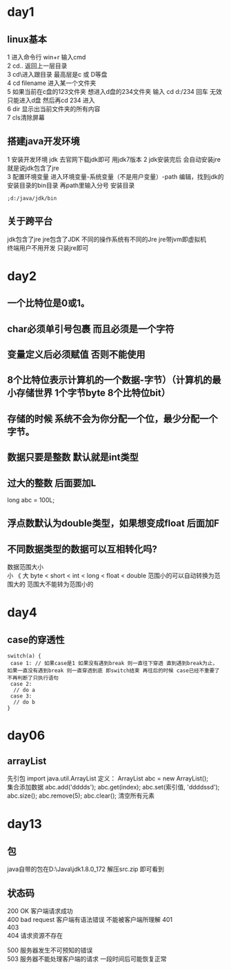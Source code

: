 # day1
## linux基本  
1 进入命令行 win+r 输入cmd  
2 cd.. 返回上一层目录  
3 cd\进入跟目录 最高层是c 或 D等盘  
4 cd filename 进入某一个文件夹  
5 如果当前在c盘的123文件夹 想进入d盘的234文件夹 输入 cd d:/234 回车 无效 只能进入d盘 然后再cd 234 进入  
6 dir 显示出当前文件夹的所有内容  
7 cls清除屏幕

## 搭建java开发环境
1 安装开发环境 jdk 去官网下载jdk即可 用jdk7版本 
2 jdk安装完后 会自动安装jre 就是说jdk包含了jre  
3 配置环境变量 进入环境变量-系统变量（不是用户变量）-path
编辑，找到jdk的安装目录的bin目录 再path里输入分号 安装目录
```
;d:/java/jdk/bin
```

## 关于跨平台
jdk包含了jre jre包含了JDK 不同的操作系统有不同的Jre jre带jvm即虚拟机  
终端用户不用开发 只装jre即可

# day2
## 一个比特位是0或1。 

## char必须单引号包裹 而且必须是一个字符

## 变量定义后必须赋值 否则不能使用

## 8个比特位表示计算机的一个数据-字节）（计算机的最小存储世界 1个字节byte 8个比特位bit）
## 存储的时候 系统不会为你分配一个位，最少分配一个字节。

## 数据只要是整数 默认就是int类型

## 过大的整数 后面要加L
long abc = 100L;

## 浮点数默认为double类型，如果想变成float 后面加F

## 不同数据类型的数据可以互相转化吗?
数据范围大小  
小 《  大
byte < short < int < long < float < double 
范围小的可以自动转换为范围大的  范围大不能转为范围小的


# day4 
## case的穿透性
```
switch(a) {
 case 1: // 如果case是1 如果没有遇到break 则一直往下穿透 直到遇到break为止， 如果一直没有遇到break 则一直穿透到底 即switch结束 再往后的时候 case已经不重要了 不再判断了只执行语句
 case 2:
  // do a
 case 3:
  // do b
}
```

# day06
## arrayList
先引包 import java.util.ArrayList
定义：
ArrayList<String> abc = new ArrayList<String>();  
集合添加数据
abc.add('dddds');
abc.get(index);
abc.set(索引值, 'ddddssd');
abc.size();
abc.remove(5);
abc.clear(); 清空所有元素

# day13
## 包
java自带的包在D:\Java\jdk1.8.0_172 解压src.zip 即可看到

## 状态码
200 OK 客户端请求成功  
400 bad request 客户端有语法错误 不能被客户端所理解
401  
403  
404 请求资源不存在  

500 服务器发生不可预知的错误  
503 服务器不能处理客户端的请求 一段时间后可能恢复正常  

